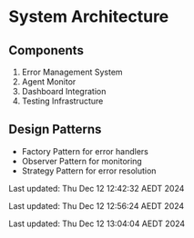 # System Architecture

## Components
1. Error Management System
2. Agent Monitor
3. Dashboard Integration
4. Testing Infrastructure

## Design Patterns
- Factory Pattern for error handlers
- Observer Pattern for monitoring
- Strategy Pattern for error resolution


Last updated: Thu Dec 12 12:42:32 AEDT 2024


Last updated: Thu Dec 12 12:56:24 AEDT 2024


Last updated: Thu Dec 12 13:04:04 AEDT 2024
